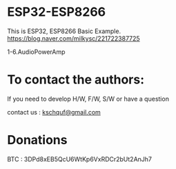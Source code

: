 # ESP32-ESP8266

   This is ESP32, ESP8266 Basic Example. 
   https://blog.naver.com/milkysc/221722387725
   
   1-6.AudioPowerAmp

# To contact the authors:

If you need to develop H/W, F/W, S/W or have a question

contact us : kschquf@gmail.com


# Donations

BTC : 3DPd8xEB5QcU6WtKp6VxRDCr2bUt2AnJh7
